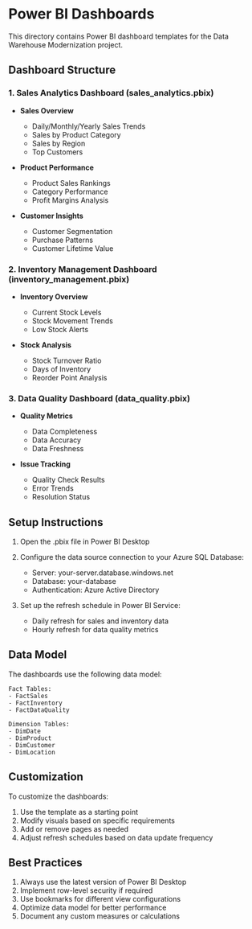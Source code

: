 # Power BI Dashboards

This directory contains Power BI dashboard templates for the Data Warehouse Modernization project.

## Dashboard Structure

### 1. Sales Analytics Dashboard (sales_analytics.pbix)
- **Sales Overview**
  - Daily/Monthly/Yearly Sales Trends
  - Sales by Product Category
  - Sales by Region
  - Top Customers
  
- **Product Performance**
  - Product Sales Rankings
  - Category Performance
  - Profit Margins Analysis
  
- **Customer Insights**
  - Customer Segmentation
  - Purchase Patterns
  - Customer Lifetime Value

### 2. Inventory Management Dashboard (inventory_management.pbix)
- **Inventory Overview**
  - Current Stock Levels
  - Stock Movement Trends
  - Low Stock Alerts
  
- **Stock Analysis**
  - Stock Turnover Ratio
  - Days of Inventory
  - Reorder Point Analysis

### 3. Data Quality Dashboard (data_quality.pbix)
- **Quality Metrics**
  - Data Completeness
  - Data Accuracy
  - Data Freshness
  
- **Issue Tracking**
  - Quality Check Results
  - Error Trends
  - Resolution Status

## Setup Instructions

1. Open the .pbix file in Power BI Desktop
2. Configure the data source connection to your Azure SQL Database:
   - Server: your-server.database.windows.net
   - Database: your-database
   - Authentication: Azure Active Directory

3. Set up the refresh schedule in Power BI Service:
   - Daily refresh for sales and inventory data
   - Hourly refresh for data quality metrics

## Data Model

The dashboards use the following data model:

```
Fact Tables:
- FactSales
- FactInventory
- FactDataQuality

Dimension Tables:
- DimDate
- DimProduct
- DimCustomer
- DimLocation
```

## Customization

To customize the dashboards:

1. Use the template as a starting point
2. Modify visuals based on specific requirements
3. Add or remove pages as needed
4. Adjust refresh schedules based on data update frequency

## Best Practices

1. Always use the latest version of Power BI Desktop
2. Implement row-level security if required
3. Use bookmarks for different view configurations
4. Optimize data model for better performance
5. Document any custom measures or calculations
